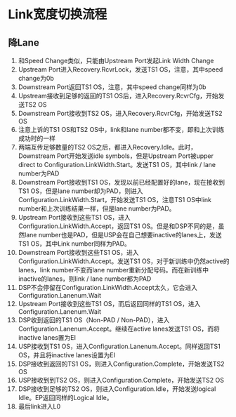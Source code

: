 # Link宽度切换流程

## 降Lane

1. 和Speed Change类似，只能由Upstream Port发起Link Width Change
2. Upstream Port进入Recovery.RcvrLock，发送TS1 OS，注意，其中speed change为0b
3. Downstream Port返回TS1 OS，注意，其中speed change同样为0b
4. Upstream接收到足够的返回的TS1 OS后，进入Recovery.RcvrCfg，开始发送TS2 OS
5. Downstream Port接收到TS2 OS，进入Recovery.RcvrCfg，开始发送TS2 OS
6. 注意上诉的TS1 OS和TS2 OS中，link和lane number都不变，即和上次训练成功时的一样
7. 两端互传足够数量的TS2 OS之后，都进入Recovery.Idle。此时，Downstream Port开始发送idle symbols，但是Upstream Port被upper direct to Configuration.LinkWidth.Start。发送TS1 OS，其中link / lane number为PAD
8. Downstream Port接收到TS1 OS，发现以前已经配置好的lane，现在接收到TS1 OS，但是lane number却为PAD，则进入Configuration.LinkWidth.Start，开始发送TS1 OS，注意TS1 OS中link number和上次训练结果一样，但是lane number为PAD。
9. Upstream Port接收到这些TS1 OS，进入Configuration.LinkWidth.Accept，返回TS1 OS。但是和DSP不同的是，虽然lane number也是PAD，但是USP会在自己想要inactive的lanes上，发送TS1 OS，其中Link number同样为PAD。
10. Downstream Port接收到这些TS1 OS，进入Configuration.LinkWidth.Accept。发送TS1 OS，对于新训练中仍然active的lanes，link number不变而lane number重新分配号码。而在新训练中inactive的lanes，则link / lane number都为PAD
11. DSP不会停留在Configuration.LinkWidth.Accept太久，它会进入Configuration.Lanenum.Wait
12. Upstream Port接收到这些TS1 OS，而后返回同样的TS1 OS，进入Configuration.Lanenum.Wait
13. DSP收到返回的TS1 OS（Non-PAD / Non-PAD），进入Configuration.Lanenum.Accept。继续在active lanes发送TS1 OS，而将inactive lanes置为EI
14. USP接收到TS1 OS，进入Configuration.Lanenum.Accept。同样返回TS1 OS，并且将inactive lanes设置为EI
15. DSP接收到返回的TS1 OS，则进入Configuration.Complete，开始发送TS2 OS
16. USP接收到到TS2 OS，则进入Configuration.Complete，开始发送TS2 OS
17. DSP接收到足够的TS2 OS，则进入Configuration.Idle，开始发送logical Idle。EP返回同样的Logical Idle。
18. 最后link进入L0